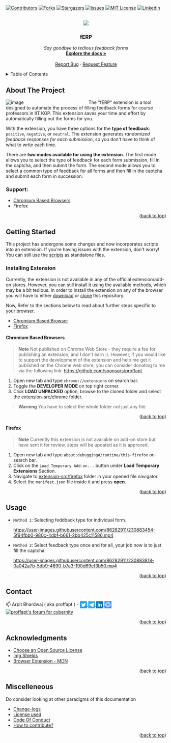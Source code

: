 <div id="top"></div>

<!-- PROJECT SHIELDS -->
<!-- https://www.markdownguide.org/basic-syntax/#reference-style-links-->
[![Contributors][contributors-shield]][contributors-url]
[![Forks][forks-shield]][forks-url]
[![Stargazers][stars-shield]][stars-url]
[![Issues][issues-shield]][issues-url]
[![MIT License][license-shield]][license-url]
[![LinkedIn][linkedin-shield]][linkedin-url]


<!-- PROJECT LOGO -->
<br />
<div align="center">
  <a href="https://github.com/proffapt/fERP">
     <img width="200" src="https://user-images.githubusercontent.com/86282911/230894496-b9402384-bf0a-4bf7-afbf-2207aa2d31be.png">
  </a>
  
  <h3 align="center">fERP</h3>

  <p align="center">
    <i>Say goodbye to tedious feedback forms</i>
    <br />
    <a href="https://github.com/proffapt/fERP"><strong>Explore the docs »</strong></a>
    <br />
    <br />
    <a href="https://github.com/proffapt/fERP/issues">Report Bug</a>
    ·
    <a href="https://github.com/proffapt/fERP/issues">Request Feature</a>
  </p>
</div>


<!-- TABLE OF CONTENTS -->
<details>
  <summary>Table of Contents</summary>
  <ol>
    <li>
      <a href="#about-the-project">About The Project</a>
      <ul>
        <li><a href="#support">Support</a></li>
      </ul>
    </li>
    <li>
      <a href="#getting-started">Getting Started</a>
      <ul>
        <li><a href="#installing-extension">Installing Extension</a></li>
        <ul>
          <li><a href="#chromium-based-browsers">Chromium Based Browsers</a></li>
          <li><a href="#firefox">Firefox</a></li>
        </ul>
      </ul>
    </li>
    <li><a href="#usage">Usage</a></li>
    <li><a href="#contact">Contact</a></li>
    <li><a href="#acknowledgments">Acknowledgments</a></li>
    <li><a href="#miscelleneous">Miscelleneous</a></li>    
  </ol>
</details>


<!-- ABOUT THE PROJECT -->
## About The Project

<img align="left" width="260" alt="image" src="https://user-images.githubusercontent.com/86282911/230757945-2229d143-2eef-40df-958c-269c6a3c919e.png">

The "fERP" extension is a tool designed to automate the process of filling feedback forms for course professors in IIT KGP. This extension saves your time and effort by automatically filling out the forms for you.

With the extension, you have three options for the **type of feedback**: `positive`, `negative`, or `neutral`. The extension generates _randomized feedback responses for each submission_, so you don't have to think of what to write each time.

There are **two modes available for using the extension**. The first mode allows you to select the type of feedback for each form submission, fill in the captcha, and then submit the form. The second mode allows you to select a common type of feedback for all forms and then fill in the captcha and submit each form in succession.

<div id="supports"></div>

### Support:

- [Chromium Based Browsers](https://en.wikipedia.org/wiki/Chromium_(web_browser)#Browsers_based_on_Chromium)
- Firefox

<p align="right">(<a href="#top">back to top</a>)</p>


<!-- GETTING STARTED -->
## Getting Started

This project has undergone some changes and now incorporates scripts into an extension. If you're having issues with the extension, don't worry! You can still use the [scripts](./scripts) as standalone files. 

### Installing Extension 

Currently, the extension is not available in any of the official extension/add-on stores. However, you can still install it using the available methods, which may be a bit tedious. In order to install the extension on any of the browser you will have to either [download](https://blog.hubspot.com/website/download-from-github?hubs_content=blog.hubspot.com/website/download-from-github&hubs_content-cta=downloading%20a%20repository#repository) or [clone](https://docs.github.com/en/repositories/creating-and-managing-repositories/cloning-a-repository) this repository.

Now, Refer to the sections below to read about further steps specific to your browser.

- [Chromium Based Browser](#chromium-based-browsers)
- [Firefox](#firefox)

#### Chromium Based Browsers

> **Note** Not published on Chrome Web Store - they require a fee for publishing an extension, and I don't earn :). However, if you would like to support the development of the extension and help me get it published on the Chrome web store, you can consider donating to me via the following link: https://github.com/sponsors/proffapt.

1. Open new tab and type `chrome://extensions` on search bar.
2. Toggle the **DEVELOPER MODE** on top right corner.
3. Click **LOAD UNPACKED** option, browse to the cloned folder and select the [extension-src/chrome](./extension-src/chrome) folder.

> **Warning** You have to select the whole folder not just any file.

<p align="right">(<a href="#top">back to top</a>)</p>

#### Firefox

> **Note** Currently this extension is not available on add-on store but have sent it for review, steps will be updated as it is approved.

1. Open new tab and type `about:debugging#/runtime/this-firefox` on search bar.
2. Click on the `Load Temporary Add-on...` button under **Load Temporary Extensions** Section.
3. Navigate to [extension-src/firefox](./extension-src/firefox) folder in your opened file navigator.
4. Select the `manifest.json` file inside it and press **open**.


<p align="right">(<a href="#top">back to top</a>)</p>


## Usage

- `Method 1`: Selecting feddback type for individual form.

   https://user-images.githubusercontent.com/86282911/230883454-5f94fbb0-980c-4dbf-b661-2bb425c11586.mp4

- `Method 2`: Select feedback type once and for all, your job now is to just fill the captcha.

   https://user-images.githubusercontent.com/86282911/230883818-0a042a7b-5db9-4690-b7a3-190d69ef3b50.mp4


<p align="right">(<a href="#top">back to top</a>)</p>


<!-- CONTACT -->
## Contact

<p>
📫 Arpit Bhardwaj ( aka proffapt ) -   

<a href="https://twitter.com/proffapt">
  <img align="center" alt="proffapt's Twitter " width="22px" src="https://raw.githubusercontent.com/edent/SuperTinyIcons/master/images/svg/twitter.svg" />
</a>
<a href="https://t.me/proffapt">
  <img align="center" alt="proffapt's Telegram" width="22px" src="https://raw.githubusercontent.com/edent/SuperTinyIcons/master/images/svg/telegram.svg" />
</a>
<a href="https://www.linkedin.com/in/proffapt/">
  <img align="center" alt="proffapt's LinkedIn" width="22px" src="https://raw.githubusercontent.com/edent/SuperTinyIcons/master/images/svg/linkedin.svg" />
</a> 
<a href="mailto:proffapt@pm.me">
  <img align="center" alt="proffapt's mail" width="22px" src="https://raw.githubusercontent.com/edent/SuperTinyIcons/master/images/svg/mail.svg" />
</a> 
<a href="https://cybernity.group">
  <img align="center" alt="proffapt's forum for cybernity" width="22px" src="https://cybernity.group/uploads/default/original/1X/a8338f86bbbedd39701c85d5f32cf3d817c04c27.png" />
</a> 
</p>

<p align="right">(<a href="#top">back to top</a>)</p>


<!-- ACKNOWLEDGMENTS -->
## Acknowledgments

* [Choose an Open Source License](https://choosealicense.com)
* [Img Shields](https://shields.io)
* [Browser Extension - MDN](https://developer.mozilla.org/en-US/docs/Mozilla/Add-ons/WebExtensions)

<p align="right">(<a href="#top">back to top</a>)</p>

## Miscelleneous

Do consider looking at other paradigms of this documentation
  - [Change-logs](/.github/CHANGELOG.md)
  - [License used](/LICENSE.txt)
  - [Code Of Conduct](/.github/CODE_OF_CONDUCT.md)
  - [How to contribute?](/.github/CONTRIBUTING.md)

<p align="right">(<a href="#top">back to top</a>)</p>

<!-- MARKDOWN LINKS & IMAGES -->

[contributors-shield]: https://img.shields.io/github/contributors/proffapt/fERP.svg?style=for-the-badge
[contributors-url]: https://github.com/proffapt/fERP/graphs/contributors
[forks-shield]: https://img.shields.io/github/forks/proffapt/fERP.svg?style=for-the-badge
[forks-url]: https://github.com/proffapt/fERP/network/members
[stars-shield]: https://img.shields.io/github/stars/proffapt/fERP.svg?style=for-the-badge
[stars-url]: https://github.com/proffapt/fERP/stargazers
[issues-shield]: https://img.shields.io/github/issues/proffapt/fERP.svg?style=for-the-badge
[issues-url]: https://github.com/proffapt/fERP/issues
[license-shield]: https://img.shields.io/github/license/proffapt/fERP.svg?style=for-the-badge
[license-url]: https://github.com/proffapt/fERP/blob/master/LICENSE.txt
[linkedin-shield]: https://img.shields.io/badge/-LinkedIn-black.svg?style=for-the-badge&logo=linkedin&colorB=555
[linkedin-url]: https://linkedin.com/in/proffapt
